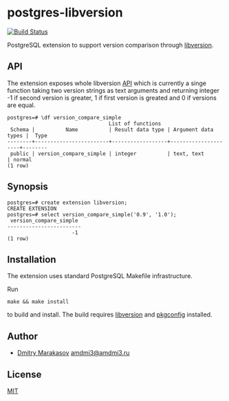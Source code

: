 # postgres-libversion

[![Build Status](https://travis-ci.org/repology/postgresql-libversion.svg?branch=master)](https://travis-ci.org/repology/postgresql-libversion)

PostgreSQL extension to support version comparison through [libversion](https://github.com/repology/libversion).

## API

The extension exposes whole libversion
[API](https://github.com/repology/libversion#api) which is currently
a singe function taking two version strings as text arguments and
returning integer -1 if second version is greater, 1 if first version
is greated and 0 if versions are equal.

```
postgres=# \df version_compare_simple
                                 List of functions
 Schema |          Name          | Result data type | Argument data types |  Type  
--------+------------------------+------------------+---------------------+--------
 public | version_compare_simple | integer          | text, text          | normal
(1 row)

```

## Synopsis

```
postgres=# create extension libversion;
CREATE EXTENSION
postgres=# select version_compare_simple('0.9', '1.0');
 version_compare_simple 
------------------------
                     -1
(1 row)

```

## Installation

The extension uses standard PostgreSQL Makefile infrastructure.

Run

```
make && make install
```

to build and install. The build requires
[libversion](https://github.com/repology/libversion) and
[pkgconfig](https://www.freedesktop.org/wiki/Software/pkg-config/)
installed.

## Author

* [Dmitry Marakasov](https://github.com/AMDmi3) <amdmi3@amdmi3.ru>

## License

[MIT](COPYING)
